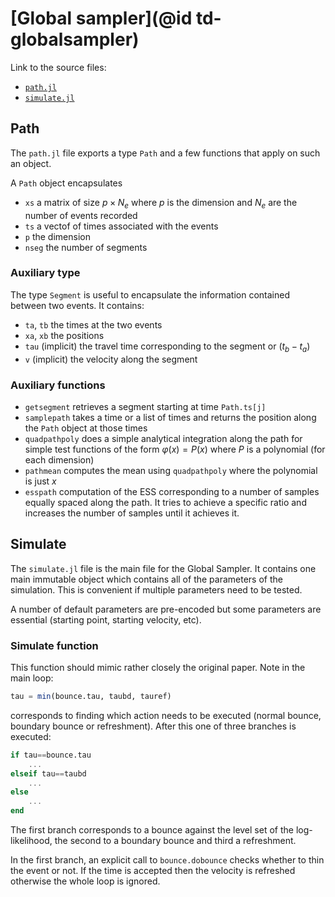 # [Global sampler](@id td-globalsampler)

Link to the source files:

* [`path.jl`](https://github.com/alan-turing-institute/PDMP.jl/blob/master/src/path.jl)
* [`simulate.jl`](https://github.com/alan-turing-institute/PDMP.jl/blob/master/src/simulate.jl)

## Path

The `path.jl` file exports a type `Path` and a few functions that apply on such an object.

A `Path` object encapsulates

* `xs` a matrix of size $p \times N_e$ where $p$ is the dimension and $N_e$ are the number of events recorded
* `ts` a vectof of times associated with the events
* `p` the dimension
* `nseg` the number of segments

### Auxiliary type

The type `Segment` is useful to encapsulate the information contained between two events. It contains:

* `ta`, `tb` the times at the two events
* `xa`, `xb` the positions
* `tau` (implicit) the travel time corresponding to the segment or $(t_b-t_a)$
* `v` (implicit) the velocity along the segment

### Auxiliary functions

* `getsegment` retrieves a segment starting at time `Path.ts[j]`
* `samplepath` takes a time or a list of times and returns the position along the `Path` object at those times
* `quadpathpoly` does a simple analytical integration along the path for simple test functions of the form $\varphi(x)=P(x)$ where $P$ is a polynomial (for each dimension)
* `pathmean` computes the mean using `quadpathpoly` where the polynomial is just $x$
* `esspath` computation of the ESS corresponding to a number of samples equally spaced along the path. It tries to achieve a specific ratio and increases the number of samples until it achieves it.

## Simulate

The `simulate.jl` file is the main file for the Global Sampler. It contains one main immutable object which contains all of the parameters of the simulation. This is convenient if multiple parameters need to be tested.

A number of default parameters are pre-encoded but some parameters are essential (starting point, starting velocity, etc).

### Simulate function

This function should mimic rather closely the original paper. Note in the main loop:

```julia
tau = min(bounce.tau, taubd, tauref)
```

corresponds to finding which action needs to be executed (normal bounce, boundary bounce or refreshment). After this one of three branches is executed:

```julia
if tau==bounce.tau
    ...
elseif tau==taubd
    ...
else
    ...
end
```

The first branch corresponds to a bounce against the level set of the log-likelihood, the second to a boundary bounce and third a refreshment.

In the first branch, an explicit call to `bounce.dobounce` checks whether to thin the event or not. If the time is accepted then the velocity is refreshed otherwise the whole loop is ignored.
